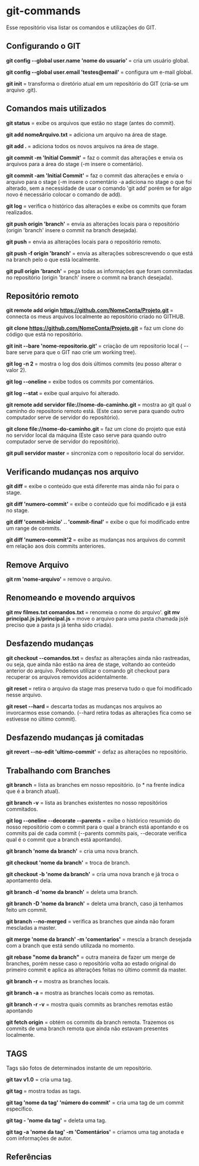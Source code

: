 # git-commands
Esse repositório visa listar os comandos e utilizações do GIT.

## Configurando o GIT

<b>git config --global user.name 'nome do usuario' </b> = cria um usuário global.

<b>git config --global user.email 'testes@email' </b> = configura um e-mail global.

<b>git init </b> = transforma o diretório atual em um repositório do GIT (cria-se um arquivo .git).

## Comandos mais utilizados

<b> git status </b> = exibe os arquivos que estão no stage (antes do commit).

<b> git add nomeArquivo.txt </b> = adiciona um arquivo na área de stage. 

<b> git add . </b> = adiciona todos os novos arquivos na área de stage.

<b> git commit -m 'Initial Commit' </b> = faz o commit das alterações e envia os arquivos para a área do stage (-m insere o comentário).

<b> git commit -am 'Initial Commit' </b> = faz o commit das alterações e envia o arquivo para o stage (-m insere o comentário -a adiciona no stage o que foi alterado, sem a necessidade de usar o comando 'git add' porém se for algo novo é necessário colocar o comando de add).

<b> git log </b> = verifica o histórico das alterações e exibe os commits que foram realizados.

<b> git push origin 'branch' </b> = envia as alterações locais para o repositório (origin 'branch' insere o commit na branch desejada).

<b> git push </b> = envia as alterações locais para o repositório remoto.

<b> git push -f origin 'branch' </b> = envia as alterações sobrescrevendo o que está na branch pelo o que está localmente.

<b> git pull origin 'branch' </b> = pega todas as informações que foram commitadas no repositório (origin 'branch' insere o commit na branch desejada).

## Repositório remoto
<b> git remote add origin https://github.com/NomeConta/Projeto.git </b> = connecta os meus arquivos localmente ao  repositório criado no GITHUB.

<b> git clone https://github.com/NomeConta/Projeto.git </b> = faz um clone do código que está no repositório.

<b> git init --bare 'nome-repositorio.git' </b> = criação de um repositorio local ( --bare serve para que o GIT nao crie um working tree).

<b> git log -n 2 </b> = mostra o log dos dois últimos commits (eu posso alterar o valor 2).

<b> git log --oneline </b> = exibe todos os commits por comentários.

<b> git log --stat </b> = exibe qual arquivo foi alterado.

<b> git remote add servidor file://nome-do-caminho.git </b> = mostra ao git qual o caminho do repositorio remoto está. (Este caso serve para quando outro computador serve de servidor do repositório).

<b> git clone file://nome-do-caminho.git </b> = faz um clone do projeto que está no servidor local da máquina (Este caso serve para quando outro computador serve de servidor do repositório).

<b> git pull servidor master </b>= sincroniza com o repositorio local do servidor.

## Verificando mudanças nos arquivo
<b> git diff </b> = exibe o conteúdo que está diferente mas ainda não foi para o stage.

<b> git diff 'numero-commit' </b> = exibe o conteúdo que foi modificado e já está no stage.

<b> git diff 'commit-inicio' .. 'commit-final' </b> = exibe o que foi modificado entre um range de commits.

<b> git diff 'numero-commit'2 </b> = exibe as mudanças nos arquivos do commit em relação aos dois commits anteriores.

## Remove Arquivo
<b> git rm 'nome-arquivo' </b> = remove o arquivo.

## Renomeando e movendo arquivos
<b> git mv filmes.txt comandos.txt </b> = renomeia o nome do arquivo'.
<b> git mv principal.js js/principal.js </b> = move o arquivo para uma pasta chamada js(é preciso que a pasta js já tenha sido criada).

## Desfazendo mudanças
<b> git checkout --comandos.txt </b> = desfaz as alterações ainda não rastreadas, ou seja, que ainda não estão na área de stage, voltando ao 
conteúdo anterior do arquivo. Podemos utilizar o comando git checkout para recuperar os arquivos removidos acidentalmente.

<b> git reset </b> = retira o arquivo da stage mas preserva tudo o que foi modificado nesse arquivo.

<b> git reset --hard </b> = descarta todas as mudanças nos arquivos ao invorcarmos esse comando. (--hard retira todas as alterações fica como se estivesse no último commit).

## Desfazendo mudanças já comitadas
<b> git revert --no-edit 'ultimo-commit' </b> = defaz as alterações no repositório.

## Trabalhando com Branches
<b>git branch</b> = lista as branches em nosso repositório. (o * na frente indica que é a branch atual).

<b>git branch -v</b> = lista as branches existentes no nosso repositórios commitados.

<b>git log --oneline --decorate --parents</b> = exibe o histórico resumido do nosso repositório com o commit para o qual a branch está apontando e os commits pai de cada commit (--parents commits pais, --decorate verifica qual é o commit que a branch está apontando).

<b>git branch 'nome da branch'</b> = cria uma nova branch.

<b>git checkout 'nome da branch'</b> = troca de branch.

<b>git checkout -b 'nome da branch'</b> = cria uma nova branch e já troca o apontamento dela.

<b>git branch -d 'nome da branch'</b> = deleta uma branch.

<b>git branch -D 'nome da branch'</b> = deleta uma branch, caso já tenhamos feito um commit.

<b>git branch --no-merged</b> = verifica as branches que ainda não foram mescladas a master.

<b>git merge 'nome da branch' -m 'comentarios'</b> = mescla a branch desejada com a branch que está sendo utilizada no momento.

<b>git rebase "nome da branch"</b> = outra maneira de fazer um merge de branches, porém nesse caso o repositório volta ao estado original do primeiro commit e aplica as alterações feitas no último commit da master.

<b>git branch -r </b> = mostra as branches locais.

<b>git branch -a </b> = mostra as branches locais como as remotas.

<b>git branch -r -v</b> = mostra quais commits as branches remotas estão apontando

<b>git fetch origin</b> = obtém os commits da branch remota. Trazemos os commits de uma branch remota que ainda não estavam presentes localmente.

## TAGS
Tags são fotos de determinados instante de um repositório.

<b>git tav v1.0</b> = cria uma tag.

<b>git tag </b> = mostra todas as tags.

<b>git tag 'nome da tag' 'número do commit'</b> = cria uma tag de um commit específico.

<b>git tag - 'nome da tag'</b> = deleta uma tag.

<b>git tag -a 'nome da tag' -m 'Comentários'</b> = criamos uma tag anotada e com informações de autor.

<b></b>

<b></b>

<b></b>

<b></b>


## Referências
